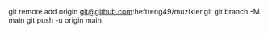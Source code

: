 git remote add origin git@github.com:heftreng49/muzikler.git
git branch -M main
git push -u origin main
